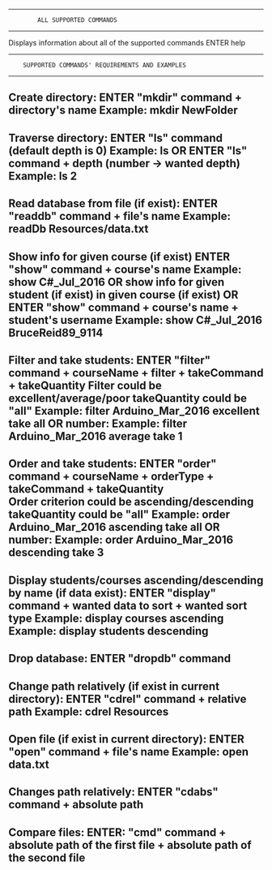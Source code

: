 ________________________________________________________________________
																		
			ALL SUPPORTED COMMANDS										
________________________________________________________________________					
  
  Displays information about all of the supported commands
  ENTER help
  
________________________________________________________________________
  																		
  		SUPPORTED COMMANDS' REQUIREMENTS AND EXAMPLES						
________________________________________________________________________
  
  Create directory:
  ENTER "mkdir" command + directory's name
  Example: mkdir NewFolder
------------------------------------------------------------------------  
  
  Traverse directory:
  ENTER "ls" command (default depth is 0)
  Example: ls
  OR ENTER "ls" command + depth (number -> wanted depth)
  Example: ls 2
------------------------------------------------------------------------   
  
  Read database from file (if exist):
  ENTER "readdb" command + file's name
  Example: readDb Resources/data.txt
------------------------------------------------------------------------   
  
  Show info for given course (if exist)
  ENTER "show" command + course's name 
  Example: show C#_Jul_2016
  OR show info for given student (if exist) in given course (if exist)
  OR ENTER "show" command + course's name + student's username
  Example: show C#_Jul_2016 BruceReid89_9114
------------------------------------------------------------------------  
  
  Filter and take students:
  ENTER "filter" command + courseName + filter + takeCommand + takeQuantity
  Filter could be excellent/average/poor
  takeQuantity could be "all" 
  Example: filter Arduino_Mar_2016 excellent take all
  OR number:
  Example: filter Arduino_Mar_2016 average take 1
------------------------------------------------------------------------  
  
  Order and take students:
  ENTER "order" command + courseName + orderType + takeCommand + takeQuantity	
  Order criterion could be ascending/descending
  takeQuantity could be "all" 
  Example: order Arduino_Mar_2016 ascending take all
  OR number:
  Example: order Arduino_Mar_2016 descending take 3
------------------------------------------------------------------------  

  Display students/courses ascending/descending by name (if data exist):
  ENTER "display" command + wanted data to sort + wanted sort type
  Example: display courses ascending
  Example: display students descending
------------------------------------------------------------------------  
  
  Drop database:
  ENTER "dropdb" command
------------------------------------------------------------------------  
  		
  Change path relatively (if exist in current directory):
  ENTER "cdrel" command + relative path
  Example: cdrel Resources
------------------------------------------------------------------------  
  
  Open file (if exist in current directory): 
  ENTER "open" command + file's name
  Example: open data.txt
------------------------------------------------------------------------  
  
  Changes path relatively:
  ENTER "cdabs" command + absolute path
------------------------------------------------------------------------  
  
  Compare files:
  ENTER: "cmd" command + 
  		absolute path of the first file + 
  		absolute path of the second file 
------------------------------------------------------------------------  